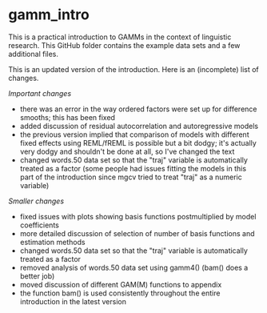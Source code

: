 # gamm_intro

This is a practical introduction to GAMMs in the context of linguistic research. This GitHub folder contains the example data sets and a few additional files.

This is an updated version of the introduction. Here is an (incomplete) list of changes. 

*Important changes*

- there was an error in the way ordered factors were set up for difference smooths; this has been fixed
- added discussion of residual autocorrelation and autoregressive models
- the previous version implied that comparison of models with different fixed effects using REML/fREML is possible but a bit dodgy; it's actually very dodgy and shouldn't be done at all, so I've changed the text
- changed words.50 data set so that the "traj" variable is automatically treated as a factor (some people had issues fitting the models in this part of the introduction since mgcv tried to treat "traj" as a numeric variable)

*Smaller changes*

- fixed issues with plots showing basis functions postmultiplied by model coefficients
- more detailed discussion of selection of number of basis functions and estimation methods
- changed words.50 data set so that the "traj" variable is automatically treated as a factor
- removed analysis of words.50 data set using gamm4() (bam() does a better job)
- moved discussion of different GAM(M) functions to appendix
- the function bam() is used consistently throughout the entire introduction in the latest version
